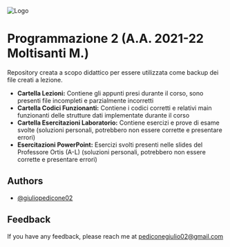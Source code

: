 
![Logo](https://images.squarespace-cdn.com/content/v1/60056c48dfad4a3649200fc0/1613294634908-3HTA3TR74HYYSNEIZSIJ/UniCT-Logo.jpg?format=1000w)


# Programmazione 2 (A.A. 2021-22 Moltisanti M.)

Repository creata a scopo didattico per essere utilizzata come backup dei file creati a lezione.

* **Cartella Lezioni:** Contiene gli appunti presi durante il corso, sono presenti file incompleti e parzialmente incorretti 
* **Cartella Codici Funzionanti:** Contiene i codici corretti e relativi main funzionanti delle strutture dati implementate durante il corso
* **Cartella Esercitazioni Laboratorio:** Contiene esercizi e prove di esame svolte (soluzioni personali, potrebbero non essere corrette e presentare errori)
* **Esercitazioni PowerPoint:** Esercizi svolti presenti nelle slides del Professore Ortis (A-L) (soluzioni personali, potrebbero non essere corrette e presentare errori)


## Authors

- [@giuliopedicone02](https://www.github.com/giuliopedicone02)


## Feedback

If you have any feedback, please reach me at pediconegiulio02@gmail.com

